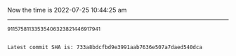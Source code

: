 Now the time is 2022-07-25 10:44:25 am

---

<small>91157581133535406323821446917941</small>

```txt

Latest commit SHA is: 733a8bdcfbd9e3991aab7636e507a7daed540dca
```
